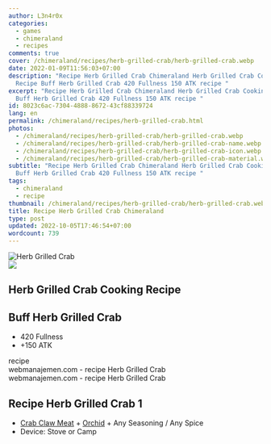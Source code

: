 ```yaml
---
author: L3n4r0x
categories:
  - games
  - chimeraland
  - recipes
comments: true
cover: /chimeraland/recipes/herb-grilled-crab/herb-grilled-crab.webp
date: 2022-01-09T11:56:03+07:00
description: "Recipe Herb Grilled Crab Chimeraland Herb Grilled Crab Cooking
  Recipe Buff Herb Grilled Crab 420 Fullness 150 ATK recipe "
excerpt: "Recipe Herb Grilled Crab Chimeraland Herb Grilled Crab Cooking Recipe
  Buff Herb Grilled Crab 420 Fullness 150 ATK recipe "
id: 8023c6ac-7304-4888-8672-43cf88339724
lang: en
permalink: /chimeraland/recipes/herb-grilled-crab.html
photos:
  - /chimeraland/recipes/herb-grilled-crab/herb-grilled-crab.webp
  - /chimeraland/recipes/herb-grilled-crab/herb-grilled-crab-name.webp
  - /chimeraland/recipes/herb-grilled-crab/herb-grilled-crab-icon.webp
  - /chimeraland/recipes/herb-grilled-crab/herb-grilled-crab-material.webp
subtitle: "Recipe Herb Grilled Crab Chimeraland Herb Grilled Crab Cooking Recipe
  Buff Herb Grilled Crab 420 Fullness 150 ATK recipe "
tags:
  - chimeraland
  - recipe
thumbnail: /chimeraland/recipes/herb-grilled-crab/herb-grilled-crab.webp
title: Recipe Herb Grilled Crab Chimeraland
type: post
updated: 2022-10-05T17:46:54+07:00
wordcount: 739
---
```


<link
  rel="stylesheet"
  href="https://rawcdn.githack.com/dimaslanjaka/Web-Manajemen/870a349/css/bootstrap-5-3-0-alpha3-wrapper.css"
/>
<section id="bootstrap-wrapper">
  <div data-bs-theme="dark">
    <div class="card mb-2">
      <div class="card-body">
        <div class="row g-0">
          <div class="col-sm-4 position-relative mb-2">
            <img
              src="https://www.webmanajemen.com/chimeraland/recipes/herb-grilled-crab/herb-grilled-crab-material.webp"
              class="card-img fit-cover w-100 h-100"
              alt="Herb Grilled Crab"
              data-fancybox="true"
            />
          </div>
          <div class="col-sm-8 mb-2">
            <div class="card-body">
              <div class="d-flex flex-row align-items-center mb-3">
                <img
                  class="d-inline-block me-2"
                  src="https://www.webmanajemen.com/chimeraland/recipes/herb-grilled-crab/herb-grilled-crab-icon.webp"
                  width="auto"
                  height="auto"
                  style="vertical-align: middle"
                />
                <h2 class="fs-5">Herb Grilled Crab Cooking Recipe</h2>
              </div>
              <h2 class="card-title fs-5">Buff Herb Grilled Crab</h2>
              <div class="card-text">
                <ul>
                  <li>420 Fullness</li>
                  <li>+150 ATK</li>
                </ul>
              </div>
              <span class="badge rounded-pill">recipe</span>
            </div>
            <div class="card-footer text-end text-muted mt-auto">
              webmanajemen.com - recipe Herb Grilled Crab
            </div>
          </div>
        </div>
      </div>
      <div class="card-footer text-end text-muted">
        webmanajemen.com - recipe Herb Grilled Crab
      </div>
    </div>
    <div class="row mb-2">
      <div class="col-12 col-lg-6 recipe-item mb-2">
        <div class="card">
          <div class="card-body">
            <h2 class="card-title fs-5">Recipe Herb Grilled Crab 1</h2>
            <div class="card-text">
              <ul>
                <li>
                  <a
                    class="text-decoration-none text-primary"
                    href="/chimeraland/materials/crab-claw-meat.html"
                    >Crab Claw Meat</a
                  ><span> + </span
                  ><a
                    class="text-decoration-none text-primary"
                    href="/chimeraland/materials/orchid.html"
                    >Orchid</a
                  ><span> + </span>Any Seasoning<span> / </span>Any Spice
                </li>
                <li>Device: Stove or Camp</li>
              </ul>
            </div>
          </div>
        </div>
      </div>
    </div>
  </div>
</section>